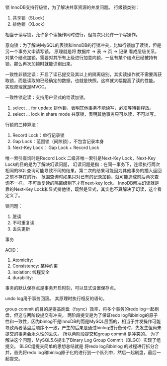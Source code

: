 锁
InnoDB支持行级锁，为了解决共享资源的并发问题。
行级锁类别：
1. 共享锁（SLock）
2. 排他锁（XLock）

相当于读写锁，允许多个读操作同时进行，但每次只允许一个写操作。

意向锁：为了解决MySQL的表锁和InnoDB的行锁冲突，比如行锁加了读锁，但是另一个事务又申请写锁。
原理就是将 数据库 -> 表 -> 页 -> 记录 看成层级关系，对某个结点加锁，需要对其所有上级进行加意向锁，一旦有某个结点已经被持有锁，那么再次加锁时就能识别出来。


一致性非锁定读：开启了读已提交及其以上的隔离级别，其实读操作就不需要再获取锁，而是读取的已经确定的数据，也就是快照。这样就大幅提高了读的性能。
实现原理就是MVCC。

一致性锁定读：支持用户显式的给读加锁。
1. select ... for update 排他锁，表明其他事务不能读写，必须等待锁释放。
2. select ... lock in share mode 共享锁，表明其他事务只可以读，不可以写。

行锁的三种算法：
1. Record Lock：单行记录锁
2. Gap Lock：范围锁（间隙锁），不包含记录本身
3. Next-Key Lock： Gap Lock + Record Lock

唯一索引查询时是Record Lock
二级非唯一索引是Next-Key Lock，Next-Key Lock的目的是为了解决幻读问题，
幻读问题是指：在同一事务下，连续执行两次相同的SQL查询可能导致不同的结果，第二次的结果可能因为其他事务的插入返回之前不存在的行。
范围查询时如果只对已有的记录加锁，就可能造成前后两次查询不一样。
不可重复读的隔离级别下才有next-key lock。
InnoDB解决幻读就是靠的Next-Key Lock和显式排他锁，既然是显式，其实也不算解决了幻读，这个看定义了。

锁问题：
1. 脏读
2. 不可重复读
3. 丢失更新


事务

ACID：
1. Atomicity: 
2. Consistency: 某种约束
3. isolation: 线程安全
4. durability: 

事务的默认保存点是事务开启时刻，可以显式设置保存点。

undo log用于事务回滚。
其原理时执行相反的语句。


group commit 的目的是提高刷盘（fsync）效率，将多个事务的redo log一起刷盘，但这与两阶段提交有冲突。
两阶段提交是为了保证redo log和binlog的原子性和一致性，因为binlog不是InnoDB的而是MySQL层面的，相当于并发操作可能导致两者落盘后顺序不一致，产生的后果是通过binlog进行备份时，先发生但尚未提交的事务会永久性的丢失。
所以两阶段提交和group commit 是冲突的。
为了解决这个问题，MySQL5.6提出了Binary Log Group Commit（BLGC）实现了组提交。
BLGC组提交简单的思想总结就是 将redo log和binlog 的过程进行拆分合并，首先将redo log和binlog原子化的进行到一个队列中，然后一起刷盘，最后一起提交。





 
